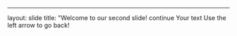 
---
layout: slide
title: "Welcome to our second slide!
continue
Your text
Use the left arrow to go back!